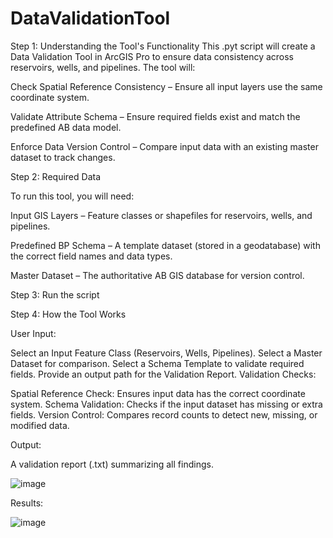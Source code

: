 # DataValidationTool
Step 1: Understanding the Tool's Functionality
This .pyt script will create a Data Validation Tool in ArcGIS Pro to ensure data consistency across reservoirs, wells, and pipelines. The tool will:

Check Spatial Reference Consistency – Ensure all input layers use the same coordinate system.

Validate Attribute Schema – Ensure required fields exist and match the predefined AB data model.

Enforce Data Version Control – Compare input data with an existing master dataset to track changes.


Step 2: Required Data

To run this tool, you will need:

Input GIS Layers – Feature classes or shapefiles for reservoirs, wells, and pipelines.

Predefined BP Schema – A template dataset (stored in a geodatabase) with the correct field names and data types.

Master Dataset – The authoritative AB GIS database for version control.

Step 3: Run the script

Step 4: How the Tool Works

User Input:

Select an Input Feature Class (Reservoirs, Wells, Pipelines).
Select a Master Dataset for comparison.
Select a Schema Template to validate required fields.
Provide an output path for the Validation Report.
Validation Checks:

Spatial Reference Check: Ensures input data has the correct coordinate system.
Schema Validation: Checks if the input dataset has missing or extra fields.
Version Control: Compares record counts to detect new, missing, or modified data.

Output:

A validation report (.txt) summarizing all findings.


![image](https://github.com/user-attachments/assets/b11f4e94-54cd-4c1d-bd09-e359a8b8c6fc)




Results:

![image](https://github.com/user-attachments/assets/cb11fe3d-8cc4-4cee-a208-51c2ecb6d6b3)
